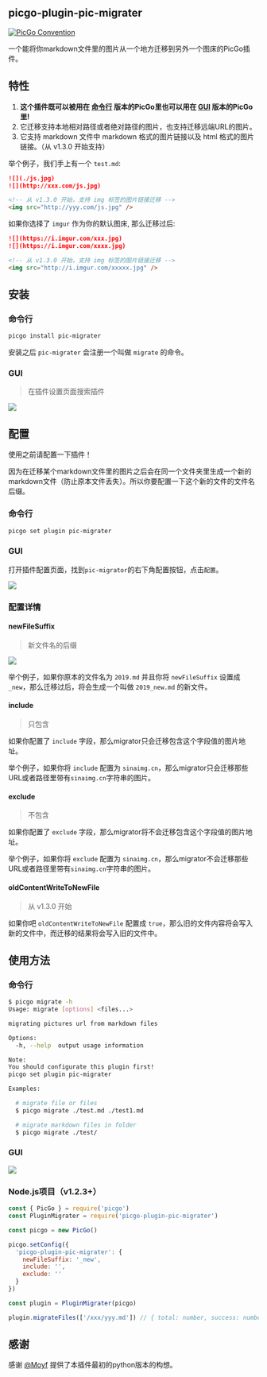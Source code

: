 ## picgo-plugin-pic-migrater

[![PicGo Convention](https://img.shields.io/badge/picgo-convention-blue.svg?style=flat-square)](https://github.com/PicGo/bump-version)

一个能将你markdown文件里的图片从一个地方迁移到另外一个图床的PicGo插件。

## 特性

1. **这个插件既可以被用在 [命令行](https://github.com/PicGo/PicGo-Core) 版本的PicGo里也可以用在 [GUI](https://github.com/Molunerfinn/PicGo) 版本的PicGo里!**
2. 它迁移支持本地相对路径或者绝对路径的图片，也支持迁移远端URL的图片。
3. 它支持 markdown 文件中 markdown 格式的图片链接以及 html 格式的图片链接。（从 v1.3.0 开始支持）

举个例子，我们手上有一个 `test.md`:

```md
![](./js.jpg)
![](http://xxx.com/js.jpg)

<!-- 从 v1.3.0 开始，支持 img 标签的图片链接迁移 -->
<img src="http://yyy.com/js.jpg" />
```

如果你选择了 `imgur` 作为你的默认图床, 那么迁移过后:

```md
![](https://i.imgur.com/xxx.jpg)
![](https://i.imgur.com/xxxx.jpg)

<!-- 从 v1.3.0 开始，支持 img 标签的图片链接迁移 -->
<img src="http://i.imgur.com/xxxxx.jpg" />
```

## 安装

### 命令行

```bash
picgo install pic-migrater
```

安装之后 `pic-migrater` 会注册一个叫做 `migrate` 的命令。

### GUI

> 在插件设置页面搜索插件

![](https://raw.githubusercontent.com/Molunerfinn/test/master/test/pic-migrater.png)

## 配置

使用之前请配置一下插件！

因为在迁移某个markdown文件里的图片之后会在同一个文件夹里生成一个新的markdown文件（防止原本文件丢失）。所以你要配置一下这个新的文件的文件名后缀。

### 命令行

```bash
picgo set plugin pic-migrater
```

### GUI

打开插件配置页面，找到`pic-migrator`的右下角配置按钮，点击`配置`。

![](https://raw.githubusercontent.com/Molunerfinn/test/master/test/GUI-prefix.png)

### 配置详情

#### newFileSuffix

> 新文件名的后缀

![](https://raw.githubusercontent.com/Molunerfinn/test/master/test/CLI-prefix.png)

举个例子，如果你原本的文件名为 `2019.md` 并且你将 `newFileSuffix` 设置成 `_new`，那么迁移过后，将会生成一个叫做 `2019_new.md` 的新文件。

#### include

> 只包含

如果你配置了 `include` 字段，那么migrator只会迁移包含这个字段值的图片地址。

举个例子，如果你将 `include` 配置为 `sinaimg.cn`，那么migrator只会迁移那些URL或者路径里带有`sinaimg.cn`字符串的图片。

#### exclude

> 不包含

如果你配置了 `exclude` 字段，那么migrator将不会迁移包含这个字段值的图片地址。

举个例子，如果你将 `exclude` 配置为 `sinaimg.cn`，那么migrator不会迁移那些URL或者路径里带有`sinaimg.cn`字符串的图片。

#### oldContentWriteToNewFile

> 从 v1.3.0 开始

如果你吧 `oldContentWriteToNewFile` 配置成 `true`，那么旧的文件内容将会写入新的文件中，而迁移的结果将会写入旧的文件中。

## 使用方法

### 命令行

```bash
$ picgo migrate -h
Usage: migrate [options] <files...>

migrating pictures url from markdown files

Options:
  -h, --help  output usage information

Note:
You should configurate this plugin first!
picgo set plugin pic-migrater

Examples:

  # migrate file or files
  $ picgo migrate ./test.md ./test1.md

  # migrate markdown files in folder
  $ picgo migrate ./test/
```

### GUI

![](https://raw.githubusercontent.com/Molunerfinn/test/master/test/pic-migrater-gui.png)


### Node.js项目（v1.2.3+）

```js
const { PicGo } = require('picgo')
const PluginMigrater = require('picgo-plugin-pic-migrater')

const picgo = new PicGo()

picgo.setConfig({
  'picgo-plugin-pic-migrater': {
    newFileSuffix: '_new',
    include: '',
    exclude: ''
  }
})

const plugin = PluginMigrater(picgo)

plugin.migrateFiles(['/xxx/yyy.md']) // { total: number, success: number }
```

## 感谢

感谢 [@Moyf](https://github.com/Moyf) 提供了本插件最初的python版本的构想。